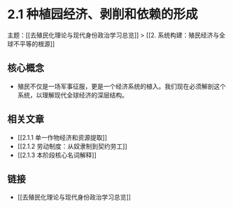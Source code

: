# 2.1 种植园经济、剥削和依赖的形成

主题：[[去殖民化理论与现代身份政治学习总览]] > [[2. 系统构建：殖民经济与全球不平等的根源]]

## 核心概念

- 殖民不仅是一场军事征服，更是一个经济系统的植入。我们现在必须解剖这个系统，以理解现代全球经济的深层结构。

## 相关文章

- [[2.1.1 单一作物经济和资源提取]]
- [[2.1.2 劳动制度：从奴隶制到契约劳工]]
- [[2.1.3 本阶段核心名词解释]]

## 链接

- [[去殖民化理论与现代身份政治学习总览]]
